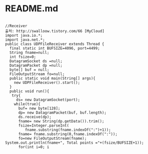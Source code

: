 # README.md


<pre><code> 
//Receiver
출처: http://swalloow.tistory.com/66 [MyCloud]
import java.io.*;
import java.net.*;
public class UDPFileReceiver extends Thread {
  final static int BUFSIZE=4096, port=4499;
  String fname=null;
  int fsize=0;
  DatagramSocket ds =null;
  DatagramPacket dp =null;
  byte[] buf = null;
  FileOutputStream fo=null;
  public static void main(String[] args){
	new UDPFileReceiver().start();
  }
  public void run(){
   try{
	 ds= new DatagramSocket(port);
    while(true){
	  buf= new byte[128];
	  dp= new DatagramPacket(buf, buf.length);
	  ds.receive(dp);
	  fname= new String(dp.getData()).trim();
	  fsize=Integer.parseInt(
		 fname.substring(fname.indexOf(":")+1));
	  fname= fname.substring(0,fname.indexOf(":"));
	  fo=new FileOutputStream(fname);
System.out.println(fname+", Total points ="+(fsize/BUFSIZE+1));
	  for(int i=0; i<fsize; i+=BUFSIZE){
	    buf= new byte[BUFSIZE];
	    dp= new DatagramPacket(buf, buf.length);
	    ds.receive(dp);
	    fo.write(dp.getData());
if(i%(BUFSIZE*80)==0) System.out.println();
System.out.print(".");
	  }
	  int extra = fsize%BUFSIZE;
	  buf= new byte[extra];
	  dp= new DatagramPacket(buf,buf.length);
	  ds.receive(dp);
	  fo.write(dp.getData());
	  fo.close();
System.out.println("\n"+fname+" is received.");
     }
   }catch(SocketException e){
   }catch(IOException ex){	   
   }
  }
} 






//Sender 
import java.io.*;
import java.net.*;
public class UDPFileSender {
  public static void main(String[] a)throws Exception{

	int port=4499, BUFSIZE=4096;
	DatagramPacket dp=null;
	DatagramSocket ds= new DatagramSocket();
	BufferedReader br=new BufferedReader(new
						InputStreamReader(System.in));
	System.out.print("Server IP:");
	String ip = br.readLine();
	InetAddress ia = InetAddress.getByName(ip);
	System.out.print("File name:");
	String fname = br.readLine();
	File f = new File(fname);
	int fsize = (int) f.length();
	String mesg = fname+":"+fsize;
	FileInputStream fi = new FileInputStream(f);
	byte[] buf = mesg.getBytes();
	dp= new DatagramPacket(buf,buf.length,ia,port);
	ds.send(dp);
System.out.println("Total points ="+(fsize/BUFSIZE+1));
	for(int i=0; i<fsize; i+=BUFSIZE){
	  Thread.sleep(20);
	  buf= new byte[BUFSIZE];
	  fi.read(buf);
	  dp= new DatagramPacket(buf, buf.length,ia,port);
	  ds.send(dp);
if(i%(BUFSIZE*80)==0) System.out.println();
System.out.print(".");
	}
	int extra = fsize % BUFSIZE;
	buf = new byte[extra];
	fi.read(buf);
	dp= new DatagramPacket(buf, buf.length,ia,port);
	ds.send(dp);
	fi.close();
  }
}</code></pre>
